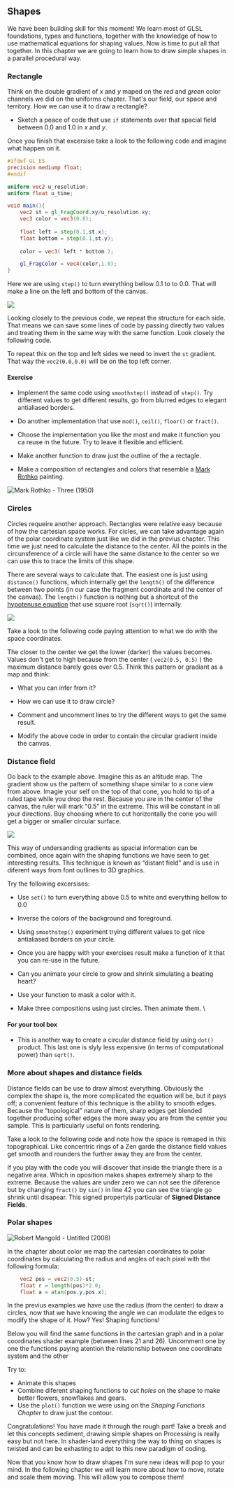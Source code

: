 ## Shapes

We have been building skill for this moment! We learn most of GLSL foundations, types and functions, together with the knowledge of how to use mathematical equations for shaping values. Now is time to put all that together. In this chapter we are going to learn how to draw simple shapes in a parallel procedural way.

### Rectangle

Think on the double gradient of *x* and *y* maped on the *red* and *green* color channels we did on the uniforms chapter. That's our field, our space and territory. How we can use it to draw a rectangle? 

* Sketch a peace of code that use ```if``` statements over that spacial field between 0.0 and 1.0 in *x* and *y*. 

Once you finish that excersise take a look to the following code and imagine what happen on it.

```glsl
#ifdef GL_ES
precision mediump float;
#endif

uniform vec2 u_resolution;
uniform float u_time;

void main(){
    vec2 st = gl_FragCoord.xy/u_resolution.xy;
    vec3 color = vec3(0.0);
    
    float left = step(0.1,st.x);
    float bottom = step(0.1,st.y);
    
    color = vec3( left * bottom );

    gl_FragColor = vec4(color,1.0);
}
```

Here we are using ```step()``` to turn everything bellow 0.1 to to 0.0. That will make a line on the left and bottom of the canvas.

![](rect.jpg)

Looking closely to the previous code, we repeat the structure for each side. That means we can save some lines of code by passing directly two values and treating them in the same way with the same function. Look closely the following code.

<div class="codeAndCanvas" data="rect-making.frag"></div>

To repeat this on the top and left sides we need to invert the ```st``` gradient. That way the ```vec2(0.0,0.0)``` will be on the top left corner.

#### Exercise

* Implement the same code using ```smoothstep()``` instead of ```step()```. Try different values to get different results, go from blurred edges to elegant antialiased borders.

* Do another implementation that use ```mod()```, ```ceil()```, ```floor()``` or ```fract()```.

* Choose the implementation you like the most and make it function you ca reuse in the future. Try to leave it flexible and efficient.

* Make another function to draw just the outline of the a rectagle.

* Make a composition of rectangles and colors that resemble a [Mark Rothko](http://en.wikipedia.org/wiki/Mark_Rothko) painting.

![Mark Rothko - Three (1950)](rothko.jpg)

### Circles

Circles requeire another approach. Rectangles were relative easy because of how the cartesian space works. For cicles, we can take advantage again of the polar coordinate system just like we did in the previus chapter. This time we 
just need to calculate the distance to the center. All the points in the circunsference of a circle will have the same distance to the center so we can use this to trace the limits of this shape.

There are several ways to calculate that. The easiest one is just using ```distance()``` functions, which internally get the ```length()``` of the difference between two points (in our case the fragment coordinate and the center of the canvas). The ```length()``` function is nothing but a shortcut of the [hypotenuse equation](http://en.wikipedia.org/wiki/Hypotenuse) that use square root (```sqrt()```) internally.

![](hypotenuse.png)

Take a look to the following code paying attention to what we do with the space coordinates.

<div class="codeAndCanvas" data="circle-making.frag"></div>

The closer to the center we get the lower (darker) the values becomes. Values don't get to high because from the center ( ```vec2(0.5, 0.5)``` ) the maximum distance barely goes over 0.5. Think this pattern or gradiant as a map and think: 

* What you can infer from it? 

* How we can use it to draw circle?

* Comment and uncomment lines to try the different ways to get the same result.

* Modify the above code in order to contain the circular gradient inside the canvas.

### Distance field

Go back to the example above. Imagine this as an altitude map. The gradient show us the pattern of something shape similar to a cone view from above. Imagie your self on the top of that cone, you hold to tip of a ruled tape while you drop the rest. Because you are in the center of the canvas, the ruler will mark "0.5" in the extreme. This will be constant in all your directions. Buy choosing where to cut horizontally the cone you will get a bigger or smaller circular surface. 

![](distance-field.jpg)

This way of undersanding gradients as spacial information can be combined, once again with the shaping functions we have seen to get interesting results. This technique is known as “distant field” and is use in diferent ways from font outlines to 3D graphics.

Try the following excersises:
 
* Use ```set()``` to turn everything above 0.5 to white and everything bellow to 0.0

* Inverse the colors of the background and foreground.

* Using ```smoothstep()``` experiment trying different values to get nice antialiased borders on your circle.

* Once you are happy with your exercises result make a function of it that you can re-use in the future. 

* Can you animate your circle to grow and shrink simulating a beating heart?

* Use your function to mask a color with it.

* Make three compositions using just circles. Then animate them. \

#### For your tool box

* This is another way to create a circular distance field by using ```dot()``` product. This last one is slyly less expensive (in terms of computational power) than ```sqrt()```.

<div class="codeAndCanvas" data="circle.frag"></div>

### More about shapes and distance fields

Distance fields can be use to draw almost everything. Obviously the complex the shape is, the more complicated the equation will be, but it pays off; a convenient feature of this technique is the ability to smooth edges. Because the “topological” nature of them, sharp edges get blended together producing softer edges the more away you are from the center you sample. This is particularly useful on fonts rendering.

Take a look to the following code and note how the space is remaped in this topographical. Like concentric rings of a Zen garde the distance field values get smooth and rounders the further away they are from the center.

<div class="codeAndCanvas" data="triangle-making.frag"></div>

If you play with the code you will discover that inside the triangle there is a negative area. Which in oposition makes shapes extremely sharp to the extreme. Because the values are under zero we can not see the diference but by changing ```fract()``` by ```sin()``` in line 42 you can see the triangle go shrink until disapear. This signed propertyis particular of **Signed Distance Fields**.

### Polar shapes

![Robert Mangold - Untitled (2008)](mangold.jpg)

In the chapter about color we map the cartesian coordinates to polar coordinates by calculating the radius and angles of each pixel with the following formula:

```glsl
    vec2 pos = vec2(0.5)-st;
    float r = length(pos)*2.0;
    float a = atan(pos.y,pos.x);
```

In the previus examples we have use the radius (from the center) to draw a circles, now that we have knowing the angle we can modulate the edges to modify the shape of it. How? Yes! Shaping functions!

Below you will find the same functions in the cartesian graph and in a polar coordinates shader example (between lines 21 and 26). Uncomment one by one the functions paying atention the relationship between one coordinate system and the other

<div class="simpleFunction" data="y = cos(x*3.);
//y = abs(cos(x*3.));
//y = abs(cos(x*2.5))*0.5+0.3;
//y = abs(cos(x*12.)*sin(x*3.))*.8+.1;
//y = smoothstep(-.5,1., cos(x*10.))*0.2+0.5;"></div>

<div class="codeAndCanvas" data="polar.frag"></div>

Try to:

* Animate this shapes
* Combine diferent shaping functions to *cut holes* on the shape to make better flowers, snowflakes and gears.
* Use the ```plot()``` function we were using on the *Shaping Functions Chapter* to draw just the contour.

Congratulations! You have made it through the rough part! Take a break and let this concepts sediment, drawing simple shapes on Processing is really easy but not here. In shader-land everything the way to thing on shapes is twisted and can be exhasting to adpt to this new paradigm of coding. 

Now that you know how to draw shapes I'm sure new ideas will pop to your mind. In the following chapter we will learn more about how to move, rotate and scale them moving. This will allow you to compose them!
